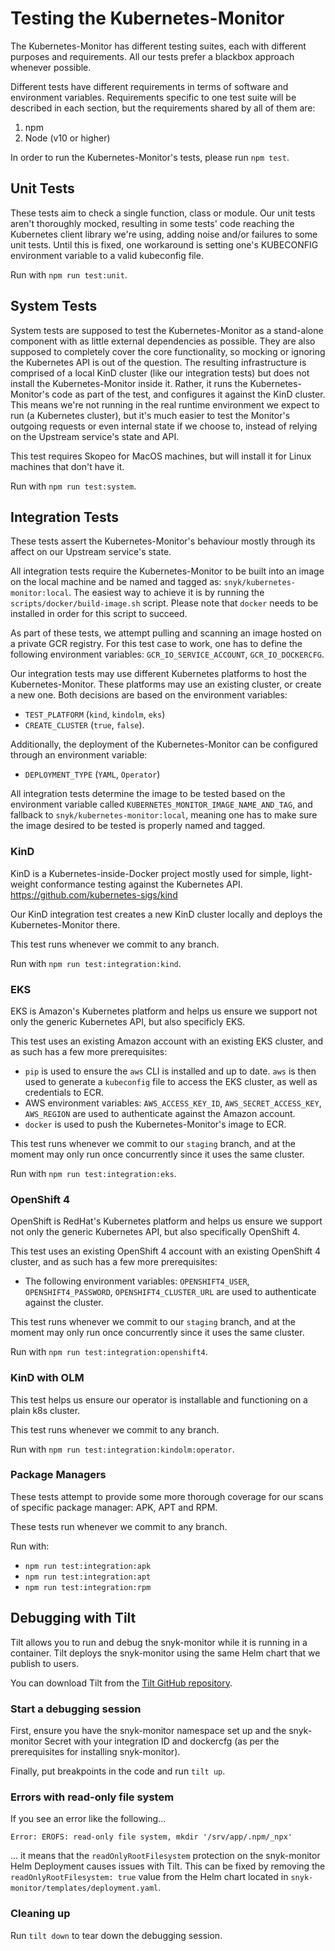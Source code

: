 # Testing the Kubernetes-Monitor #

The Kubernetes-Monitor has different testing suites, each with different purposes and requirements.
All our tests prefer a blackbox approach whenever possible.

Different tests have different requirements in terms of software and environment variables. Requirements specific to one test suite will be described in each section, but the requirements shared by all of them are:
1. npm
2. Node (v10 or higher)

In order to run the Kubernetes-Monitor's tests, please run
`npm test`.

## Unit Tests ##

These tests aim to check a single function, class or module.
Our unit tests aren't thoroughly mocked, resulting in some tests' code reaching the Kubernetes client library we're using, adding noise and/or failures to some unit tests.
Until this is fixed, one workaround is setting one's KUBECONFIG environment variable to a valid kubeconfig file.

Run with `npm run test:unit`.

## System Tests ##

System tests are supposed to test the Kubernetes-Monitor as a stand-alone component with as little external dependencies as possible. They are also supposed to completely cover the core functionality, so mocking or ignoring the Kubernetes API is out of the question.
The resulting infrastructure is comprised of a local KinD cluster (like our integration tests) but does not install the Kubernetes-Monitor inside it. Rather, it runs the Kubernetes-Monitor's code as part of the test, and configures it against the KinD cluster.
This means we're not running in the real runtime environment we expect to run (a Kubernetes cluster), but it's much easier to test the Monitor's outgoing requests or even internal state if we choose to, instead of relying on the Upstream service's state and API.

This test requires Skopeo for MacOS machines, but will install it for Linux machines that don't have it.

Run with `npm run test:system`.

## Integration Tests ##

These tests assert the Kubernetes-Monitor's behaviour mostly through its affect on our Upstream service's state.

All integration tests require the Kubernetes-Monitor to be built into an image on the local machine and be named and tagged as:
`snyk/kubernetes-monitor:local`.
The easiest way to achieve it is by running the `scripts/docker/build-image.sh` script.
Please note that `docker` needs to be installed in order for this script to succeed.

As part of these tests, we attempt pulling and scanning an image hosted on a private GCR registry. For this test case to work, one has to define the following environment variables: `GCR_IO_SERVICE_ACCOUNT`, `GCR_IO_DOCKERCFG`.

Our integration tests may use different Kubernetes platforms to host the Kubernetes-Monitor. These platforms may use an existing cluster, or create a new one. Both decisions are based on the environment variables:
* `TEST_PLATFORM` (`kind`, `kindolm`, `eks`)
* `CREATE_CLUSTER` (`true`, `false`).

Additionally, the deployment of the Kubernetes-Monitor can be configured through an environment variable:
* `DEPLOYMENT_TYPE` (`YAML`, `Operator`)

All integration tests determine the image to be tested based on the environment variable called `KUBERNETES_MONITOR_IMAGE_NAME_AND_TAG`, and fallback to `snyk/kubernetes-monitor:local`, meaning one has to make sure the image desired to be tested is properly named and tagged.

### KinD ###

KinD is a Kubernetes-inside-Docker project mostly used for simple, light-weight conformance testing against the Kubernetes API.
https://github.com/kubernetes-sigs/kind

Our KinD integration test creates a new KinD cluster locally and deploys the Kubernetes-Monitor there.

This test runs whenever we commit to any branch.

Run with `npm run test:integration:kind`.

### EKS ###

EKS is Amazon's Kubernetes platform and helps us ensure we support not only the generic Kubernetes API, but also specificly EKS.

This test uses an existing Amazon account with an existing EKS cluster, and as such has a few more prerequisites:
- `pip` is used to ensure the `aws` CLI is installed and up to date. `aws` is then used to generate a `kubeconfig` file to access the EKS cluster, as well as credentials to ECR.
- AWS environment variables: `AWS_ACCESS_KEY_ID`, `AWS_SECRET_ACCESS_KEY`, `AWS_REGION` are used to authenticate against the Amazon account.
- `docker` is used to push the Kubernetes-Monitor's image to ECR.

This test runs whenever we commit to our `staging` branch, and at the moment may only run once concurrently since it uses the same cluster.

Run with `npm run test:integration:eks`.

### OpenShift 4 ###

OpenShift is RedHat's Kubernetes platform and helps us ensure we support not only the generic Kubernetes API, but also specifically OpenShift 4.

This test uses an existing OpenShift 4 account with an existing OpenShift 4 cluster, and as such has a few more prerequisites:
- The following environment variables: `OPENSHIFT4_USER`, `OPENSHIFT4_PASSWORD`, `OPENSHIFT4_CLUSTER_URL` are used to authenticate against the cluster.

This test runs whenever we commit to our `staging` branch, and at the moment may only run once concurrently since it uses the same cluster.

Run with `npm run test:integration:openshift4`.

### KinD with OLM ###

This test helps us ensure our operator is installable and functioning on a plain k8s cluster.

This test runs whenever we commit to any branch.

Run with `npm run test:integration:kindolm:operator`.

### Package Managers ###

These tests attempt to provide some more thorough coverage for our scans of specific package manager: APK, APT and RPM.

These tests run whenever we commit to any branch.

Run with:
* `npm run test:integration:apk`
* `npm run test:integration:apt`
* `npm run test:integration:rpm`

## Debugging with Tilt ##

Tilt allows you to run and debug the snyk-monitor while it is running in a container. Tilt deploys the snyk-monitor using the same Helm chart that we publish to users.

You can download Tilt from the [Tilt GitHub repository](https://github.com/tilt-dev/tilt#install-tilt).

### Start a debugging session ###

First, ensure you have the snyk-monitor namespace set up and the snyk-monitor Secret with your integration ID and dockercfg (as per the prerequisites for installing snyk-monitor).

Finally, put breakpoints in the code and run `tilt up`.

### Errors with read-only file system ###

If you see an error like the following...

```shell
Error: EROFS: read-only file system, mkdir '/srv/app/.npm/_npx'
```

... it means that the `readOnlyRootFilesystem` protection on the snyk-monitor Helm Deployment causes issues with Tilt. This can be fixed by removing the `readOnlyRootFilesystem: true` value from the Helm chart located in `snyk-monitor/templates/deployment.yaml`.

### Cleaning up ###

Run `tilt down` to tear down the debugging session.
